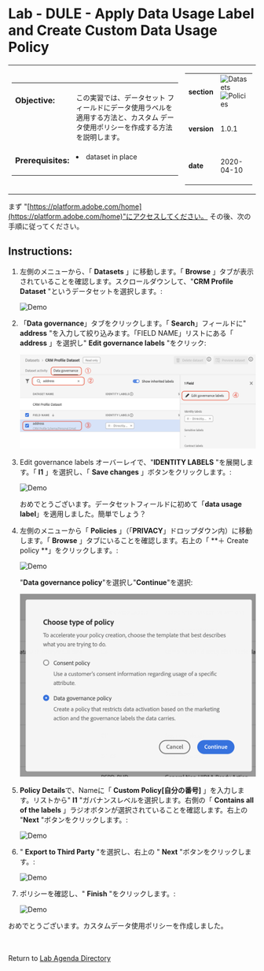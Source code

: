 # Lab - DULE - Apply Data Usage Label and Create Custom Data Usage Policy

<table style="border-collapse: collapse; border: none;" class="tab" cellspacing="0" cellpadding="0">

<tr style="border: none;">

<div align="left">
<td width="600" style="border: none;">
<table>
<tbody valign="top">
      <tr width="500">
            <td valign="top"><h3>Objective:</h3>
            </td>
            <td valign="top"><br>この実習では、データセット フィールドにデータ使用ラベルを適用する方法と、カスタム データ使用ポリシーを作成する方法を説明します。
            </td>
     </tr>
     <tr width="500">
           <td valign="top"><h3>Prerequisites:</h3></td>
           <td valign="top"><br><li>dataset in place</li>
           </td>
     </tr>
</tbody>
</table>
</td>
</div>

<div align="right">
<td style="border: none;" valign="top">

<table>
<tbody valign="top">
      <tr>
            <td valign="middle" height="70"><b>section</b></td>
            <td valign="middle" height="70"><img src="https://github.com/adobe/AEP-Hands-on-Labs/blob/master/assets/images/left_hand_nav_menu_datasets.png?raw=true" alt="Datasets">
            <img src="https://github.com/adobe/AEP-Hands-on-Labs/blob/master/assets/images/left_hand_nav_menu_policies.png?raw=true" alt="Policies"></td>
      </tr>
      <tr>
            <td valign="middle" height="70"><b>version</b></td>
            <td valign="middle" height="70">1.0.1</td>
      </tr>
      <tr>
            <td valign="middle" height="70"><b>date</b></td>
            <td valign="middle" height="70">2020-04-10</td>
      </tr>
</tbody>
</table>
</td>
</div>

</tr>
</table>

まず "[https://platform.adobe.com/home](https://platform.adobe.com/home)"にアクセスしてください。 その後、次の手順に従ってください。

## Instructions:

1. 左側のメニューから、「 **Datasets** 」に移動します。「 **Browse** 」タブが表示されていることを確認します。スクロールダウンして、"**CRM Profile Dataset** "というデータセットを選択します。:

   ![Demo](./images/datausagelabel-1.png)

2. 「**Data governance**」タブをクリックします。「 **Search**」フィールドに" **address** "を入力して絞り込みます。「FIELD NAME」リストにある「 **address** 」を選択し" **Edit governance labels** "をクリック:

   ![Demo](./images/datausagelabel-2-2.png)

3. Edit governance labels オーバーレイで、"**IDENTITY LABELS** "を展開します。「 **I1** 」を選択し、「 **Save changes** 」ボタンをクリックします。:

   ![Demo](./images/datausagelabel-3.png)

   おめでとうございます。データセットフィールドに初めて「**data usage label**」を適用しました。簡単でしょう？

4. 左側のメニューから「 **Policies** 」（「**PRIVACY**」ドロップダウン内）に移動します。「 **Browse** 」タブにいることを確認します。右上の「 **＋ Create policy **」をクリックします。:

   ![Demo](./images/datausagepolicy1.png)

   "**Data governance policy**"を選択し"**Continue**"を選択:
   
   ![Demo](./images/datausagepolicy1-2.png)

5. **Policy Details**で、Nameに「 **Custom Policy[自分の番号]** 」を入力します。リストから" **I1** "ガバナンスレベルを選択します。右側の「 **Contains all of the labels** 」ラジオボタンが選択されていることを確認します。右上の "**Next** "ボタンをクリックします。:

   ![Demo](./images/datausagepolicy2.png)

6. " **Export to Third Party** "を選択し、右上の " **Next** "ボタンをクリックします。:

   ![Demo](./images/datausagepolicy3.png)

7. ポリシーを確認し、" **Finish** "をクリックします。:

   ![Demo](./images/datausagepolicy4.png)

おめでとうございます。カスタムデータ使用ポリシーを作成しました。
<br>
<br>
<br>

Return to [Lab Agenda Directory](https://github.com/adobe/AEP-Hands-on-Labs/blob/master/labs/retail/README.md#lab-agenda)
